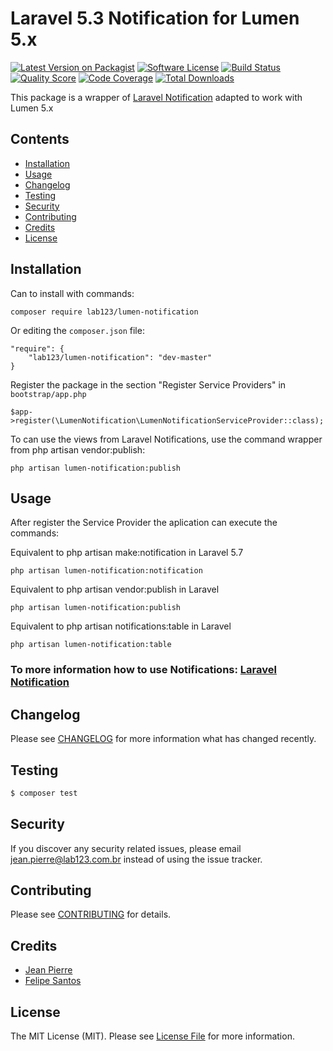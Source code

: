 # Laravel 5.3 Notification for Lumen 5.x #

[![Latest Version on Packagist](https://img.shields.io/packagist/v/lab123/lumen-notification.svg?style=flat-square)](https://packagist.org/packages/lab123/lumen-notification)
[![Software License](https://img.shields.io/badge/license-MIT-brightgreen.svg?style=flat-square)](LICENSE.md)
[![Build Status](https://img.shields.io/travis/lab123/lumen-notification/master.svg?style=flat-square)](https://travis-ci.org/lab123/lumen-notification)
[![Quality Score](https://img.shields.io/scrutinizer/g/lab123/lumen-notification.svg?style=flat-square)](https://scrutinizer-ci.com/g/lab123/lumen-notification)
[![Code Coverage](https://img.shields.io/scrutinizer/coverage/g/lab123/lumen-notification/master.svg?style=flat-square)](https://scrutinizer-ci.com/g/lab123/lumen-notification/?branch=master)
[![Total Downloads](https://img.shields.io/packagist/dt/lab123/lumen-notification.svg?style=flat-square)](https://packagist.org/packages/lab123/lumen-notification)

This package is a wrapper of [Laravel Notification](https://laravel.com/docs/5.3/notifications) adapted to work with Lumen 5.x

## Contents

- [Installation](#installation)
- [Usage](#usage)
- [Changelog](#changelog)
- [Testing](#testing)
- [Security](#security)
- [Contributing](#contributing)
- [Credits](#credits)
- [License](#license)

## Installation ##

Can to install with commands:

	composer require lab123/lumen-notification
	
Or editing the `composer.json` file:
```
"require": {
    "lab123/lumen-notification": "dev-master"
}
```


Register the package in the section "Register Service Providers" in `bootstrap/app.php`

	$app->register(\LumenNotification\LumenNotificationServiceProvider::class);
	

To can use the views from Laravel Notifications, use the command wrapper from php artisan vendor:publish:

	php artisan lumen-notification:publish
	

## Usage

After register the Service Provider the aplication can execute the commands:

Equivalent to php artisan make:notification in Laravel 5.7
 
	php artisan lumen-notification:notification
	
Equivalent to php artisan vendor:publish in Laravel
 
	php artisan lumen-notification:publish

Equivalent to php artisan notifications:table in Laravel
 
	php artisan lumen-notification:table
	
### To more information how to use Notifications: [Laravel Notification](https://laravel.com/docs/5.3/notifications) ###

## Changelog

Please see [CHANGELOG](CHANGELOG.md) for more information what has changed recently.

## Testing

``` bash
$ composer test
```

## Security

If you discover any security related issues, please email jean.pierre@lab123.com.br instead of using the issue tracker.

## Contributing

Please see [CONTRIBUTING](CONTRIBUTING.md) for details.

## Credits

- [Jean Pierre](https://github.com/jeanpfs)
- [Felipe Santos](https://github.com/felipeds2)

## License

The MIT License (MIT). Please see [License File](LICENSE.md) for more information.